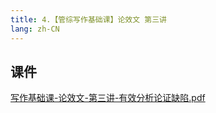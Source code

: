 ```yaml
---
title: 4.【管综写作基础课】论效文 第三讲
lang: zh-CN
---
```


## 课件
[写作基础课-论效文-第三讲-有效分析论证缺陷.pdf](..%2F..%2Fpublic%2Fwrite%2F1.%E5%86%99%E4%BD%9C-%E5%9F%BA%E7%A1%80%E7%9F%A5%E8%AF%86%2F4.%E3%80%90%E7%AE%A1%E7%BB%BC%E5%86%99%E4%BD%9C%E5%9F%BA%E7%A1%80%E8%AF%BE%E3%80%91%E8%AE%BA%E6%95%88%E6%96%87%20%E7%AC%AC%E4%B8%89%E8%AE%B2%2F%E5%86%99%E4%BD%9C%E5%9F%BA%E7%A1%80%E8%AF%BE-%E8%AE%BA%E6%95%88%E6%96%87-%E7%AC%AC%E4%B8%89%E8%AE%B2-%E6%9C%89%E6%95%88%E5%88%86%E6%9E%90%E8%AE%BA%E8%AF%81%E7%BC%BA%E9%99%B7.pdf)





